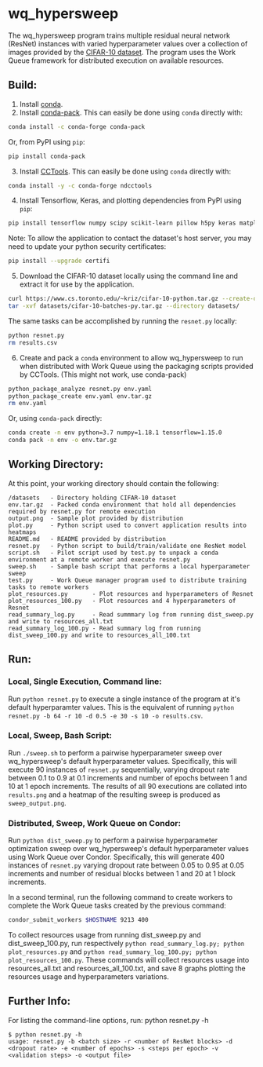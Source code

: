 # wq_hypersweep

The wq_hypersweep program trains multiple residual neural network (ResNet) instances with varied hyperparameter values over a collection of images provided by the [CIFAR-10 dataset](https://www.cs.toronto.edu/~kriz/cifar.html). The program uses the Work Queue framework for distributed execution on available resources.


## Build:

1. Install [conda](https://docs.conda.io/projects/conda/en/latest/user-guide/install/).
2. Install [conda-pack](https://conda.github.io/conda-pack/). This can easily be done using `conda` directly with:
```bash
conda install -c conda-forge conda-pack
```
Or, from PyPI using `pip`:
```bash
pip install conda-pack
```
3. Install [CCTools](https://cctools.readthedocs.io/en/latest/install/). This can easily be done using `conda` directly with:
```bash
conda install -y -c conda-forge ndcctools
```

4. Install Tensorflow, Keras, and plotting dependencies from PyPI using `pip`:
```bash
pip install tensorflow numpy scipy scikit-learn pillow h5py keras matplotlib numpy seaborn
```
Note: To allow the application to contact the dataset's host server, you may need to update your python security certificates:
```bash
pip install --upgrade certifi
```

5. Download the CIFAR-10 dataset  locally using the command line and extract it for use by the application.
```bash
curl https://www.cs.toronto.edu/~kriz/cifar-10-python.tar.gz --create-dirs -o datasets/cifar-10-batches-py.tar.gz
tar -xvf datasets/cifar-10-batches-py.tar.gz --directory datasets/
```
The same tasks can be accomplished by running the `resnet.py` locally:
```bash
python resnet.py
rm results.csv
```

6. Create and pack a `conda` environment to allow wq_hypersweep to run when distributed with Work Queue using the packaging scripts provided by CCTools. (This might not work, use conda-pack)
```bash
python_package_analyze resnet.py env.yaml
python_package_create env.yaml env.tar.gz
rm env.yaml
```
Or, using `conda-pack` directly:
```bash
conda create -n env python=3.7 numpy=1.18.1 tensorflow=1.15.0
conda pack -n env -o env.tar.gz
```

## Working Directory:
At this point, your working directory should contain the following:
```
/datasets   - Directory holding CIFAR-10 dataset
env.tar.gz  - Packed conda environment that hold all dependencies required by resnet.py for remote execution
output.png  - Sample plot provided by distribution
plot.py     - Python script used to convert application results into heatmaps
README.md   - README provided by distribution
resnet.py   - Python script to build/train/validate one ResNet model
script.sh   - Pilot script used by test.py to unpack a conda environment at a remote worker and execute resnet.py
sweep.sh    - Sample bash script that performs a local hyperparameter sweep
test.py     - Work Queue manager program used to distribute training tasks to remote workers
plot_resources.py     	- Plot resources and hyperparameters of Resnet
plot_resources_100.py  	- Plot resources and 4 hyperparameters of Resnet
read_summary_log.py		- Read summmary log from running dist_sweep.py and write to resources_all.txt
read_summary_log_100.py - Read summary log from running dist_sweep_100.py and write to resources_all_100.txt   
```

## Run:
### Local, Single Execution, Command line:
Run `python resnet.py` to execute a single instance of the program at it's default hyperparamter values. This is the equivalent of running `python resnet.py -b 64 -r 10 -d 0.5 -e 30 -s 10 -o results.csv`.

### Local, Sweep, Bash Script:
Run `./sweep.sh` to perform a pairwise hyperparameter sweep over wq_hypersweep's default hyperparameter values. Specifically, this will execute 90 instances of `resnet.py` sequentially, varying dropout rate between 0.1 to 0.9 at 0.1 increments and number of epochs between 1 and 10 at 1 epoch increments. The results of all 90 executions are collated into `results.png` and a heatmap of the resulting sweep is produced as `sweep_output.png`.

### Distributed, Sweep, Work Queue on Condor:
Run `python dist_sweep.py` to perform a pairwise hyperparameter optimization sweep over wq_hypersweep's default hyperparameter values using Work Queue over Condor. Specifically, this will generate 400 instances of `resnet.py` varying dropout rate between 0.05 to 0.95 at 0.05 increments and number of residual blocks between 1 and 20 at 1 block increments.

In a second terminal, run the following command to create workers to complete the Work Queue tasks created by the previous command:
```bash
condor_submit_workers $HOSTNAME 9213 400
```

To collect resources usage from running dist_sweep.py and dist_sweep_100.py, run respectively `python read_summary_log.py; python plot_resources.py` and `python read_summary_log_100.py; python plot_resources_100.py`. These commands will collect resources usage into resources_all.txt and resources_all_100.txt, and save 8 graphs plotting the resources usage and hyperparameters variations.
## Further Info:
For listing the command-line options, run: python resnet.py -h
```
$ python resnet.py -h
usage: resnet.py -b <batch size> -r <number of ResNet blocks> -d <dropout rate> -e <number of epochs> -s <steps per epoch> -v <validation steps> -o <output file>
```

